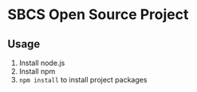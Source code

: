 # SBCS Open Source Project

## Usage

1) Install node.js
2) Install npm
3) `npm install` to install project packages